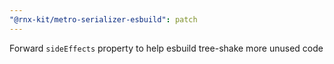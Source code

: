 ```yaml
---
"@rnx-kit/metro-serializer-esbuild": patch
---
```


Forward `sideEffects` property to help esbuild tree-shake more unused code
